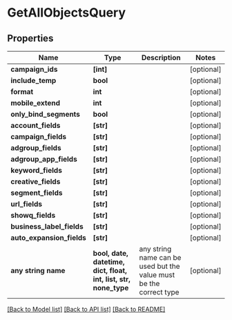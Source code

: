 # GetAllObjectsQuery


## Properties
Name | Type | Description | Notes
------------ | ------------- | ------------- | -------------
**campaign_ids** | **[int]** |  | [optional] 
**include_temp** | **bool** |  | [optional] 
**format** | **int** |  | [optional] 
**mobile_extend** | **int** |  | [optional] 
**only_bind_segments** | **bool** |  | [optional] 
**account_fields** | **[str]** |  | [optional] 
**campaign_fields** | **[str]** |  | [optional] 
**adgroup_fields** | **[str]** |  | [optional] 
**adgroup_app_fields** | **[str]** |  | [optional] 
**keyword_fields** | **[str]** |  | [optional] 
**creative_fields** | **[str]** |  | [optional] 
**segment_fields** | **[str]** |  | [optional] 
**url_fields** | **[str]** |  | [optional] 
**showq_fields** | **[str]** |  | [optional] 
**business_label_fields** | **[str]** |  | [optional] 
**auto_expansion_fields** | **[str]** |  | [optional] 
**any string name** | **bool, date, datetime, dict, float, int, list, str, none_type** | any string name can be used but the value must be the correct type | [optional]

[[Back to Model list]](../README.md#documentation-for-models) [[Back to API list]](../README.md#documentation-for-api-endpoints) [[Back to README]](../README.md)


